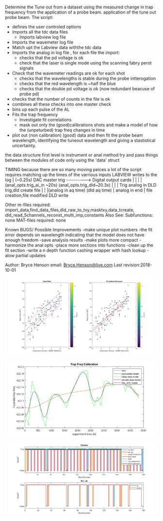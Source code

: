 Determine the Tune out from a dataset
using the measured change in trap frequency from the application of a probe beam.
application of the tune out probe beam.
The script:
  * defines the user controled options
  * Imports all the tdc data files 
    * Imports labview log file
  * Imports the wavemeter log file
  * Match upt the Labview data withthe tdc data
  * Imports the analog in log file , for each file the import:
    * checks that the pd voltage is ok
    * check that the laser is single mode using the scanning fabry perot signals
  * Check that the wavemeter readings are ok for each shot
    * checks that the wavelengths is stable during the probe intterogation
    * checks that the red wavelength is ~half the blue
    * checks that the double pd voltage is ok (now redundant beacuse of probe pd)
  * checks that the number of counts in the file is ok
  * combines all these checks into one master check
  * bins up each pulse of the AL
  * Fits the trap frequency
    * Investigate fit correlations
    * mask out only the (good)calibrations shots and make a model of how the (unpeturbed) trap freq changes in time
  * plot out (non calibration) (good) data and then fit the probe beam
      wavelength, identifying the tuneout wavelength and giving a
      stastistical uncertainty.

the data structure
  first level is instrument or anal method
  try and pass things between the modules of code only using the 'data' struct


TIMING 
because there are so many moving peices a lot of the script requires matching up the times of the varrious inputs
LABVIEW writes to the log
   | (~0.25s)
DAC master trig ---------->		Digital output cards
									|			|
									|			|(anal_opts.trig_ai_in ~20s)
	(anal_opts.trig_dld~20.3s)		|			|
									|			Trig analog in
					DLD trig,dld create file	|
									|			|(analog in aq time)
			(dld aq time)			|			analog in end
									|			file creation,file modified
								DLD write


Other m-files required: import_data,find_data_files,dld_raw_to_txy,masktxy,data_tcreate,
                        dld_read_5channels_reconst_multi_imp,constants
Also See:
Subfunctions: none
MAT-files required: none

Known BUGS/ Possible Improvements
	-make unique plot numbers
  -the fit error depends on wavelength indicating that the model does not
  have enough freedom
  -save analysis results
	-make plots more compact
  -harmonize the anal opts
	-place more sections into functions
	-clean up the fit section
	-write a n depth function cashing wrapper with hash lookup
		-alow partial updates
      

Author: Bryce Henson
email: Bryce.Henson@live.com
Last revision:2018-10-01


![An example TO](/nice_plots/to_fit.png)

![An example TO](/nice_plots/calibration_model.png)

![An example TO](/nice_plots/logic.png)

